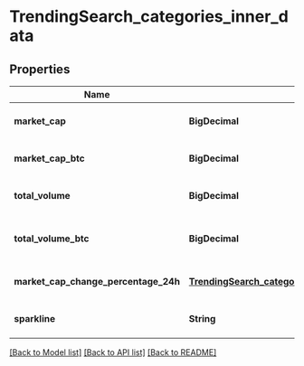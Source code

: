 # TrendingSearch_categories_inner_data
## Properties

| Name | Type | Description | Notes |
|------------ | ------------- | ------------- | -------------|
| **market\_cap** | **BigDecimal** | category market cap | [optional] [default to null] |
| **market\_cap\_btc** | **BigDecimal** | category market cap in btc | [optional] [default to null] |
| **total\_volume** | **BigDecimal** | category total volume | [optional] [default to null] |
| **total\_volume\_btc** | **BigDecimal** | category total volume in btc | [optional] [default to null] |
| **market\_cap\_change\_percentage\_24h** | [**TrendingSearch_categories_inner_data_market_cap_change_percentage_24h**](TrendingSearch_categories_inner_data_market_cap_change_percentage_24h.md) |  | [optional] [default to null] |
| **sparkline** | **String** | category sparkline image url | [optional] [default to null] |

[[Back to Model list]](../README.md#documentation-for-models) [[Back to API list]](../README.md#documentation-for-api-endpoints) [[Back to README]](../README.md)

